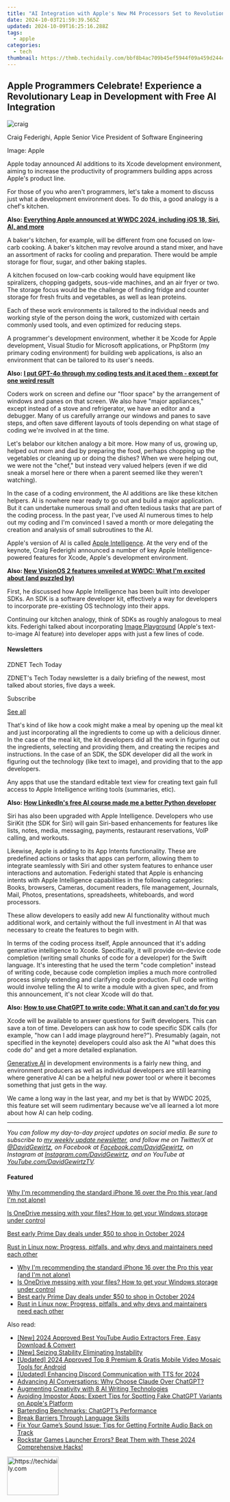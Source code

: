 ```yaml
---
title: "AI Integration with Apple's New M4 Processors Set to Revolutionize Mac Computers: Release Timeline Revealed"
date: 2024-10-03T21:59:39.565Z
updated: 2024-10-09T16:25:16.288Z
tags:
  - apple
categories:
  - tech
thumbnail: https://thmb.techidaily.com/bbf8b4ac709b45ef5944f09a459d244c293de523e01954b86b12ee5efc9e9834.jpg
---
```


## Apple Programmers Celebrate! Experience a Revolutionary Leap in Development with Free AI Integration

![craig](https://www.zdnet.com/a/img/resize/c0987300d436cf85470f55fc371de64bee01713a/2024/06/10/68ec2b2a-51b8-4706-a7ef-436dc251cec9/craig.jpg?auto=webp&width=1280)

Craig Federighi, Apple Senior Vice President of Software Engineering

Image: Apple

Apple today announced AI additions to its Xcode development environment, aiming to increase the productivity of programmers building apps across Apple's product line. 

For those of you who aren't programmers, let's take a moment to discuss just what a development environment does. To do this, a good analogy is a chef's kitchen. 

**Also: [Everything Apple announced at WWDC 2024, including iOS 18, Siri, AI, and more](https://www.zdnet.com/article/live-updates-everything-apple-announced-at-wwdc-2024-including-ios-18-siri-ai-more/)**

A baker's kitchen, for example, will be different from one focused on low-carb cooking. A baker's kitchen may revolve around a stand mixer, and have an assortment of racks for cooling and preparation. There would be ample storage for flour, sugar, and other baking staples. 

A kitchen focused on low-carb cooking would have equipment like spiralizers, chopping gadgets, sous-vide machines, and an air fryer or two. The storage focus would be the challenge of finding fridge and counter storage for fresh fruits and vegetables, as well as lean proteins.

Each of these work environments is tailored to the individual needs and working style of the person doing the work, customized with certain commonly used tools, and even optimized for reducing steps.

A programmer's development environment, whether it be Xcode for Apple development, Visual Studio for Microsoft applications, or PhpStorm (my primary coding environment) for building web applications, is also an environment that can be tailored to its user's needs. 

**Also: [I put GPT-4o through my coding tests and it aced them - except for one weird result](https://www.zdnet.com/article/i-put-gpt-4o-through-my-coding-tests-and-it-aced-them-except-for-one-weird-result/)**

Coders work on screen and define our "floor space" by the arrangement of windows and panes on that screen. We also have "major appliances," except instead of a stove and refrigerator, we have an editor and a debugger. Many of us carefully arrange our windows and panes to save steps, and often save different layouts of tools depending on what stage of coding we're involved in at the time. 

Let's belabor our kitchen analogy a bit more. How many of us, growing up, helped out mom and dad by preparing the food, perhaps chopping up the vegetables or cleaning up or doing the dishes? When we were helping out, we were not the "chef," but instead very valued helpers (even if we did sneak a morsel here or there when a parent seemed like they weren't watching).

In the case of a coding environment, the AI additions are like these kitchen helpers. AI is nowhere near ready to go out and build a major application. But it can undertake numerous small and often tedious tasks that are part of the coding process. In the past year, I've used AI numerous times to help out my coding and I'm convinced I saved a month or more delegating the creation and analysis of small subroutines to the AI. 

Apple's version of AI is called [Apple Intelligence](https://www.zdnet.com/article/what-is-apple-intelligence-how-the-iphones-on-device-and-cloud-based-ai-will-work/). At the very end of the keynote, Craig Federighi announced a number of key Apple Intelligence-powered features for Xcode, Apple's development environment. 

**Also: [New VisionOS 2 features unveiled at WWDC: What I'm excited about (and puzzled by)](https://www.zdnet.com/article/new-visionos-2-features-unveiled-at-wwdc-2024-what-im-excited-about-and-puzzled-by/)**

First, he discussed how Apple Intelligence has been built into developer SDKs. An SDK is a software developer kit, effectively a way for developers to incorporate pre-existing OS technology into their apps.

Continuing our kitchen analogy, think of SDKs as roughly analogous to meal kits. Federighi talked about incorporating [Image Playground](https://www.zdnet.com/article/apple-unveils-on-device-ai-image-generator-for-iphone-ipad-and-mac/) (Apple's text-to-image AI feature) into developer apps with just a few lines of code. 

#### Newsletters

ZDNET Tech Today

ZDNET's Tech Today newsletter is a daily briefing of the newest, most talked about stories, five days a week.

 Subscribe

[See all](https://www.zdnet.com/newsletters/)

That's kind of like how a cook might make a meal by opening up the meal kit and just incorporating all the ingredients to come up with a delicious dinner. In the case of the meal kit, the kit developers did all the work in figuring out the ingredients, selecting and providing them, and creating the recipes and instructions. In the case of an SDK, the SDK developer did all the work in figuring out the technology (like text to image), and providing that to the app developers. 

Any apps that use the standard editable text view for creating text gain full access to Apple Intelligence writing tools (summaries, etic). 

**Also: [How LinkedIn's free AI course made me a better Python developer](https://www.zdnet.com/article/how-linkedins-ai-course-made-me-a-better-python-developer/)**

Siri has also been upgraded with Apple Intelligence. Developers who use SiriKit (the SDK for Siri) will gain Siri-based enhancements for features like lists, notes, media, messaging, payments, restaurant reservations, VolP calling, and workouts. 

Likewise, Apple is adding to its App Intents functionality. These are predefined actions or tasks that apps can perform, allowing them to integrate seamlessly with Siri and other system features to enhance user interactions and automation. Federighi stated that Apple is enhancing intents with Apple Intelligence capabilities in the following categories: Books, browsers, Cameras, document readers, file management, Journals, Mail, Photos, presentations, spreadsheets, whiteboards, and word processors. 

These allow developers to easily add new AI functionality without much additional work, and certainly without the full investment in AI that was necessary to create the features to begin with.

In terms of the coding process itself, Apple announced that it's adding generative intelligence to Xcode. Specifically, it will provide on-device code completion (writing small chunks of code for a developer) for the Swift language. It's interesting that he used the term "code completion" instead of writing code, because code completion implies a much more controlled process simply extending and clarifying code production. Full code writing would involve telling the AI to write a module with a given spec, and from this announcement, it's not clear Xcode will do that. 

**Also: [How to use ChatGPT to write code: What it can and can't do for you](https://www.zdnet.com/article/how-to-use-chatgpt-to-write-code/)**

Xcode will be available to answer questions for Swift developers. This can save a ton of time. Developers can ask how to code specific SDK calls (for example, "how can I add image playground here?"). Presumably (again, not specified in the keynote) developers could also ask the AI "what does this code do" and get a more detailed explanation. 

[Generative AI](https://www.zdnet.com/article/what-is-generative-ai-and-why-is-it-so-popular-heres-everything-you-need-to-know/) in development environments is a fairly new thing, and environment producers as well as individual developers are still learning where generative AI can be a helpful new power tool or where it becomes something that just gets in the way.

We came a long way in the last year, and my bet is that by WWDC 2025, this feature set will seem rudimentary because we've all learned a lot more about how AI can help coding. 

---

_You can follow my day-to-day project updates on social media. Be sure to subscribe to [my weekly update newsletter](https://advancedgeekery.substack.com/), and follow me on Twitter/X at [@DavidGewirtz](https://twitter.com/davidgewirtz), on Facebook at [Facebook.com/DavidGewirtz](https://www.facebook.com/davidgewirtz), on Instagram at [Instagram.com/DavidGewirtz](https://www.instagram.com/DavidGewirtz/), and on YouTube at [YouTube.com/DavidGewirtzTV](https://www.youtube.com/user/DavidGewirtzTV)._

#### Featured

[Why I'm recommending the standard iPhone 16 over the Pro this year (and I'm not alone)](https://www.zdnet.com/article/why-im-recommending-the-standard-iphone-16-over-the-pro-this-year-and-im-not-alone/ "Why I'm recommending the standard iPhone 16 over the Pro this year (and I'm not alone)")

[Is OneDrive messing with your files? How to get your Windows storage under control](https://www.zdnet.com/article/is-onedrive-messing-with-your-files-how-to-get-your-windows-storage-under-control/ "Is OneDrive messing with your files? How to get your Windows storage under control")

[Best early Prime Day deals under $50 to shop in October 2024](https://www.zdnet.com/article/best-early-prime-day-deals-under-50/ "Best early Prime Day deals under $50 to shop in October 2024")

[Rust in Linux now: Progress, pitfalls, and why devs and maintainers need each other](https://www.zdnet.com/article/rust-in-linux-now-progress-pitfalls-and-why-devs-and-maintainers-need-each-other/ "Rust in Linux now: Progress, pitfalls, and why devs and maintainers need each other")

* [Why I'm recommending the standard iPhone 16 over the Pro this year (and I'm not alone)](https://www.zdnet.com/article/why-im-recommending-the-standard-iphone-16-over-the-pro-this-year-and-im-not-alone/ "Why I'm recommending the standard iPhone 16 over the Pro this year (and I'm not alone)")
* [Is OneDrive messing with your files? How to get your Windows storage under control](https://www.zdnet.com/article/is-onedrive-messing-with-your-files-how-to-get-your-windows-storage-under-control/ "Is OneDrive messing with your files? How to get your Windows storage under control")
* [Best early Prime Day deals under $50 to shop in October 2024](https://www.zdnet.com/article/best-early-prime-day-deals-under-50/ "Best early Prime Day deals under $50 to shop in October 2024")
* [Rust in Linux now: Progress, pitfalls, and why devs and maintainers need each other](https://www.zdnet.com/article/rust-in-linux-now-progress-pitfalls-and-why-devs-and-maintainers-need-each-other/ "Rust in Linux now: Progress, pitfalls, and why devs and maintainers need each other")

<ins class="adsbygoogle"
     style="display:block"
     data-ad-format="autorelaxed"
     data-ad-client="ca-pub-7571918770474297"
     data-ad-slot="1223367746"></ins>

<ins class="adsbygoogle"
     style="display:block"
     data-ad-client="ca-pub-7571918770474297"
     data-ad-slot="8358498916"
     data-ad-format="auto"
     data-full-width-responsive="true"></ins>

<span class="atpl-alsoreadstyle">Also read:</span>
<div><ul>
<li><a href="https://facebook-record-videos.techidaily.com/new-2024-approved-best-youtube-audio-extractors-free-easy-download-and-convert/"><u>[New] 2024 Approved Best YouTube Audio Extractors Free, Easy Download & Convert</u></a></li>
<li><a href="https://extra-guidance.techidaily.com/new-seizing-stability-eliminating-instability/"><u>[New] Seizing Stability Eliminating Instability</u></a></li>
<li><a href="https://fox-boxes.techidaily.com/updated-2024-approved-top-8-premium-and-gratis-mobile-video-mosaic-tools-for-android/"><u>[Updated] 2024 Approved Top 8 Premium & Gratis Mobile Video Mosaic Tools for Android</u></a></li>
<li><a href="https://discord-videos.techidaily.com/updated-enhancing-discord-communication-with-tts-for-2024/"><u>[Updated] Enhancing Discord Communication with TTS for 2024</u></a></li>
<li><a href="https://tech-hub.techidaily.com/advancing-ai-conversations-why-choose-claude-over-chatgpt/"><u>Advancing AI Conversations: Why Choose Claude Over ChatGPT?</u></a></li>
<li><a href="https://tech-hub.techidaily.com/augmenting-creativity-with-8-ai-writing-technologies/"><u>Augmenting Creativity with 8 AI Writing Technologies</u></a></li>
<li><a href="https://tech-hub.techidaily.com/avoiding-impostor-apps-expert-tips-for-spotting-fake-chatgpt-variants-on-apples-platform/"><u>Avoiding Impostor Apps: Expert Tips for Spotting Fake ChatGPT Variants on Apple's Platform</u></a></li>
<li><a href="https://tech-hub.techidaily.com/bartending-benchmarks-chatgpts-performance/"><u>Bartending Benchmarks: ChatGPT’s Performance</u></a></li>
<li><a href="https://mondly-stories.techidaily.com/break-barriers-through-language-skills/"><u>Break Barriers Through Language Skills</u></a></li>
<li><a href="https://sound-issues.techidaily.com/fix-your-games-sound-issue-tips-for-getting-fortnite-audio-back-on-track/"><u>Fix Your Game’s Sound Issue: Tips for Getting Fortnite Audio Back on Track</u></a></li>
<li><a href="https://win-blog.techidaily.com/rockstar-games-launcher-errors-beat-them-with-these-2024-comprehensive-hacks/"><u>Rockstar Games Launcher Errors? Beat Them with These 2024 Comprehensive Hacks!</u></a></li>
</ul></div>

<!-- affiliate ads begin -->
<a href="https://bluettifr.pxf.io/c/5597632/2145079/17095" target="_top" id="2145079">
  <img src="//a.impactradius-go.com/display-ad/17095-2145079" border="0" alt="https://techidaily.com" width="120" height="90"/>
</a>
<img height="0" width="0" src="https://bluettifr.pxf.io/i/5597632/2145079/17095" style="position:absolute;visibility:hidden;" border="0" />
<!-- affiliate ads end -->


